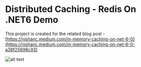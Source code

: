 # Distributed Caching - Redis On .NET6 Demo
This project is created for the related blog post - [https://nishanc.medium.com/in-memory-caching-on-net-6-0](https://nishanc.medium.com/in-memory-caching-on-net-6-0-a38f25698c93)


![alt text](https://miro.medium.com/max/1400/1*ho_20U989TwFHcbXdk4-Hg.jpeg)